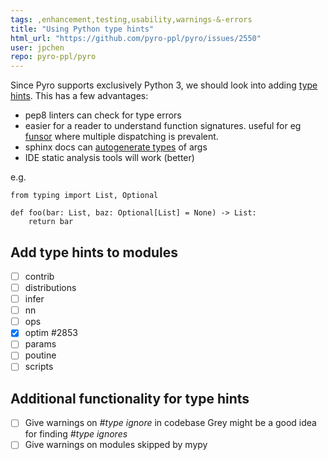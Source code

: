 ```yaml
---
tags: ,enhancement,testing,usability,warnings-&-errors
title: "Using Python type hints"
html_url: "https://github.com/pyro-ppl/pyro/issues/2550"
user: jpchen
repo: pyro-ppl/pyro
---
```


Since Pyro supports exclusively Python 3, we should look into adding [type hints](https://docs.python.org/3/library/typing.html). This has a few advantages:
- pep8 linters can check for type errors
- easier for a reader to understand function signatures. useful for eg [funsor](https://github.com/pyro-ppl/funsor) where multiple dispatching is prevalent.
- sphinx docs can [autogenerate types](https://pypi.org/project/sphinx-autodoc-typehints/) of args
- IDE static analysis tools will work (better)

e.g.
```
from typing import List, Optional

def foo(bar: List, baz: Optional[List] = None) -> List:
    return bar
```

## Add type hints to modules
- [ ] contrib
- [ ] distributions
- [ ] infer
- [ ] nn
- [ ] ops
- [x] optim #2853
- [ ] params
- [ ] poutine
- [ ] scripts

## Additional functionality for type hints

- [ ] Give warnings on  _#type ignore_ in codebase 
  Grey might be a good idea for finding _#type ignores_
- [ ] Give warnings on  modules skipped by mypy
